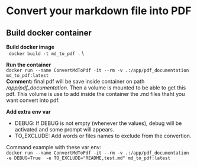 # Convert your markdown file into PDF

## Build docker container

**Build docker image** \
` docker build -t md_to_pdf .` \

**Run the container** \
`docker run --name ConvertMdToPdf -it --rm -v .:/app/pdf_documentation  md_to_pdf:latest`\
**Comment:** final pdf will be save inside container on path */app/pdf_documentation*. Then a volume is mounted to be able to get this pdf.  This volume is use to add inside the container the .md files thaht you want convert into pdf.

**Add extra env var**
* DEBUG: If DEBUG is not empty (whenever the values), debug will be activated and some prompt will appears.
* TO_EXCLUDE: Add words or files names to exclude from the convertion. 

Command example with these var env: \
`docker run --name ConvertMdToPdf -it --rm -v .:/app/pdf_documentation -e DEBUG=True  -e TO_EXCLUDE="README,test.md" md_to_pdf:latest`

